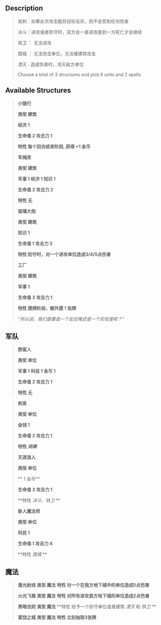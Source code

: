 ## Description
>
> 突刺：如果此次攻击能将目标击杀，则不会受到任何伤害
>
> 决斗：进攻或者防守时，双方会一直进攻直到一方死亡才会继续
> 
> 铁卫 ： 无法进攻
> 
> 围城 ： 无法攻击单位，无法被建筑攻击
> 
> 湮灭 : 造成伤害时，消灭敌方单位
>
> Choose a total of 3 structures and pick 6 units and 2 spells
> 
## Available Structures
>
> **小银行**
> 
>**类型 	建筑**
>
> **经济	1** 
>
> **生命值	2 攻击力	1**
>
> **特性 	每个回合结束阶段, 获得 +1 金币**
> 
> **军械库**
> 
>**类型 	建筑**
>
> **军事 1 经济 1 知识 1** 
>
> **生命值	2 攻击力	2**
>
> **特性 无**
> 
> **玻璃大炮**
> 
>**类型 	建筑**
>
> **知识	1** 
>
> **生命值	1	攻击力	3**
>
> **特性 防守时，对一个进攻单位造成3/4/5点伤害**
>
> **工厂**
> 
>**类型 	建筑**
>
> **军事	1** 
>
> **生命值	3	攻击力	1**
>
> **特性 摸牌阶段，额外摸 1 张牌**
> 
> *“所以说，我们是要造一个反应堆还是一个实验室呢？”*

## 军队
>
> **野蛮人**
> 
>**类型 单位**
> 
> **军事 1 科技 1 金币 1**
> 
> **生命值	2	攻击力	1**
> 
> **特性 无**

>
> **刺客**
> 
>**类型 单位**
> 
> **金钱	1**
> 
> **生命值	2	攻击力	1**
> 
> **特性 *突袭***
> 
>
> **天涯浪人**
> 
>**类型 单位**
> 
> ** 1 金币**
> 
> **生命值	3	攻击力	1**
> 
> **特性 *决斗*，*铁卫* **
> 
> **新人魔法师**
> 
>**类型 单位**
> 
> **科技	1**
> 
> **生命值	1	攻击力	4**
> 
> **特性 *围城* **
## 魔法
> 
> 
> **激光射线**
>**类型 魔法**
> **特性 对一个在我方地下城中的单位造成5点伤害**
> 
> **火光飞溅**
>**类型 魔法**
> **特性 对所有进攻我方地下城的单位造成2点伤害** 
> 
> **黑暗法则**
>**类型 魔法**
> **特性 给予一个防守单位或者建筑 *湮灭* 和 *铁卫* ** 
>
> **富饶之城**
>**类型 魔法**
> **特性 立刻抽取3张牌**
> 

